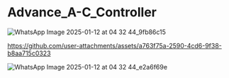 # Advance_A-C_Controller

![WhatsApp Image 2025-01-12 at 04 32 44_9fb86c15](https://github.com/user-attachments/assets/1b568f79-98f4-4599-8c26-38c8148a984c)


https://github.com/user-attachments/assets/a763f75a-2590-4cd6-9f38-b8aa715c0323

![WhatsApp Image 2025-01-12 at 04 32 44_e2a6f69e](https://github.com/user-attachments/assets/aba750f7-40ab-42d6-b386-a24207a4eff4)

